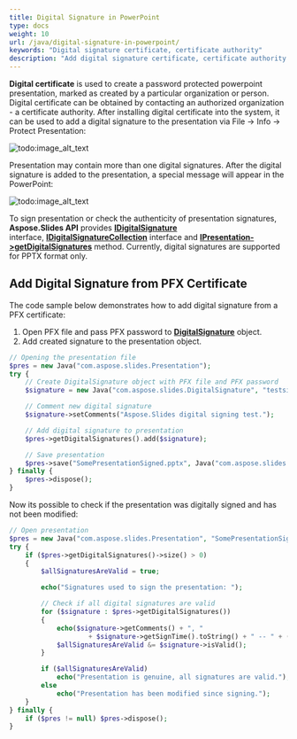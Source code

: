 ```yaml
---
title: Digital Signature in PowerPoint
type: docs
weight: 10
url: /java/digital-signature-in-powerpoint/
keywords: "Digital signature certificate, certificate authority"
description: "Add digital signature certificate, certificate authority into PowerPoint presentation with Aspose.Slides."
---
```



**Digital certificate** is used to create a password protected powerpoint presentation, marked as created by a particular organization or person. Digital certificate can be obtained by contacting an authorized organization - a certificate authority. After installing digital certificate into the system, it can be used to add a digital signature to the presentation via File -> Info -> Protect Presentation:

![todo:image_alt_text](https://lh5.googleusercontent.com/OPGhgHMb_L54PGJztP5oIO9zhxGXzhtnbcrC-z7yLUrc_NkRX1obBfwffXhPV1NWBiqhidiupCphixNGl25LkfQhliG6MCM6E-x16ZuQgMyLABC9bQ446ohMluZr6-ThgQLXCOyy)



Presentation may contain more than one digital signatures. After the digital signature is added to the presentation, a special message will appear in the PowerPoint:

![todo:image_alt_text](https://lh3.googleusercontent.com/7ZfH7wElhwcvgJ_btF3C32zasBRbT1yA4tFOpnNnUm0q57ayBKJr0Pb43Oi4RgeCoOmwhyxxz_g8kw3H3Qw8Iqeaka5Xipip9cqvwbadY4E40D_NhXnUnbtdXSHFX6fjNm_UBvLJ)



To sign presentation or check the authenticity of presentation signatures, **Aspose.Slides API** provides [**IDigitalSignature**](https://apireference.aspose.com/slides/java/com.aspose.slides/IDigitalSignature) interface, [**IDigitalSignatureCollection**](https://apireference.aspose.com/slides/java/com.aspose.slides/IDigitalSignatureCollection) interface and [**IPresentation->getDigitalSignatures**](https://apireference.aspose.com/slides/java/com.aspose.slides/IPresentation#getDigitalSignatures--) method. Currently, digital signatures are supported for PPTX format only.
## **Add Digital Signature from PFX Certificate**
The code sample below demonstrates how to add digital signature from a PFX certificate:

1. Open PFX file and pass PFX password to [**DigitalSignature**](https://apireference.aspose.com/slides/java/com.aspose.slides/DigitalSignature) object.
1. Add created signature to the presentation object.

```php
// Opening the presentation file
$pres = new Java("com.aspose.slides.Presentation");
try {
    // Create DigitalSignature object with PFX file and PFX password 
    $signature = new Java("com.aspose.slides.DigitalSignature", "testsignature1.pfx", "testpass1");

    // Comment new digital signature
    $signature->setComments("Aspose.Slides digital signing test.");

    // Add digital signature to presentation
    $pres->getDigitalSignatures().add($signature);

    // Save presentation
    $pres->save("SomePresentationSigned.pptx", Java("com.aspose.slides.SaveFormat")->Pptx);
} finally {
    $pres->dispose();
}
```

Now its possible to check if the presentation was digitally signed and has not been modified:

```php
// Open presentation
$pres = new Java("com.aspose.slides.Presentation", "SomePresentationSigned.pptx");
try {
    if ($pres->getDigitalSignatures()->size() > 0)
    {
        $allSignaturesAreValid = true;

        echo("Signatures used to sign the presentation: ");

        // Check if all digital signatures are valid
        for ($signature : $pres->getDigitalSignatures())
        {
            echo($signature->getComments() + ", "
                    + $signature->getSignTime().toString() + " -- " + ($signature.isValid() ? "VALID" : "INVALID"));
            $allSignaturesAreValid &= $signature->isValid();
        }

        if ($allSignaturesAreValid)
            echo("Presentation is genuine, all signatures are valid.");
        else
            echo("Presentation has been modified since signing.");
    }
} finally {
    if ($pres != null) $pres->dispose();
}
```
